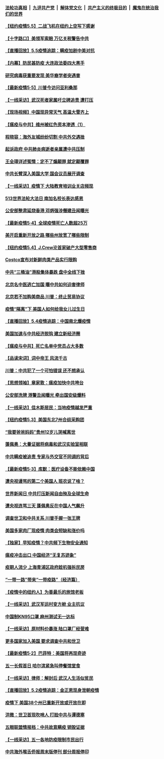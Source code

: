 ####  [法轮功真相](../../../../basic/blob/master/README.md?t=05060301) &nbsp;|&nbsp; [九评共产党](../../../../9ping.md/blob/master/README.md?t=05060301) &nbsp;|&nbsp; [解体党文化](../../../../jtdwh.md/blob/master/README.md?t=05060301)  &nbsp;|&nbsp; [共产主义的终极目的](../../../../gczydzjmd.md/blob/master/README.md?t=05060301) &nbsp;|&nbsp; [魔鬼在统治我们的世界](../../../../mgztzwmdsj.md/blob/master/README.md?t=05060301) 

#### [【纽约疫情5.5】二战飞机在纽约上空写下感谢](../pages/nf4514/n12084502.md?t=05060301) 

#### [【十字路口】美领军索赔 万亿关税警告中共](../pages/nf4514/n12083374.md?t=05060301) 

#### [【直播回放】5.5疫情追踪：瞒疫加剧中美对抗](../pages/nf4514/n12084597.md?t=05060301) 

#### [【内幕】防民甚防疫 大连政法委四大黑手](../pages/nf4514/n12082266.md?t=05060301) 

#### [研究病毒获重要发现 美华裔学者突遇害](../pages/nf4514/n12083781.md?t=05060301) 

#### [【最新疫情5·5】川普今访问亚利桑那](../pages/nf4514/n12083279.md?t=05060301) 

#### [【一线采访】武汉死者家属吁立碑追责 遭打压](../pages/nf4514/n12084421.md?t=05060301) 

#### [【现场视频】中国现异常天气 高温大雪齐上](../pages/nf4514/n12083458.md?t=05060301) 

#### [【瘟疫与中共】维州被红色资本渗透（1）](../pages/nf4514/n12082684.md?t=05060301) 

#### [程晓容：海外友城纷纷切割 中共外交遇挫](../pages/nf4514/n12083665.md?t=05060301) 

#### [起诉政府 中共肺炎病逝者亲属遭中共压制](../pages/nf4514/n12083029.md?t=05060301) 

#### [王全璋详述冤情：定不了煽颠罪 就定颠覆罪](../pages/nf4514/n12083129.md?t=05060301) 

#### [中共长臂深入美国大学 国会议员展开调查](../pages/nf4514/n12083104.md?t=05060301) 

#### [【一线采访】疫情下 大陆教育培训业关店频现](../pages/nf4514/n12080385.md?t=05060301) 

#### [513世界法轮大法日 南加名校长表达感恩](../pages/nf4514/n12082697.md?t=05060301) 

#### [公安部整肃延烧香港 邓炳强涉僭建丑闻曝光](../pages/nf4514/n12083002.md?t=05060301) 

#### [【最新疫情5·4】全球疫情死亡人数超25万](../pages/nf4514/n12079010.md?t=05060301) 

#### [美开启重新开放之路 哪些州放宽了哪些限制](../pages/nf4514/n12082828.md?t=05060301) 

#### [【纽约疫情5.4】J.Crew沦首家破产大型零售商](../pages/nf4514/n12081777.md?t=05060301) 

#### [Costco宣布对新鲜肉类产品实行限购](../pages/nf4514/n12082721.md?t=05060301) 

#### [中共“三桶油”港股集体暴跌 盘中全线下挫](../pages/nf4514/n12082531.md?t=05060301) 

#### [北京名中医逃亡加国 曝中共如何迫害律师](../pages/nf4514/n12080860.md?t=05060301) 

#### [北京若不加购美商品 川普：终止贸易协议](../pages/nf4514/n12082400.md?t=05060301) 

#### [疫情“隔离”下 美国人如何给我女儿过生日](../pages/nf4514/n12080175.md?t=05060301) 

#### [【直播回放】5.4疫情追踪：中国南北爆疫情](../pages/nf4514/n12081951.md?t=05060301) 

#### [美国加速与中共经济脱钩 建立新经济圈](../pages/nf4514/n12081800.md?t=05060301) 

#### [【瘟疫与中共】死亡名单中党员占大多数](../pages/nf4514/n12078619.md?t=05060301) 

#### [【品读宋词】词中帝王 风流千古](../pages/nf4514/n11977935.md?t=05060301) 

#### [川普：中共犯了一个可怕错误 还不想承认](../pages/nf4514/n12080777.md?t=05060301) 

#### [【思想领袖】章家敦：瘟疫加快中共垮台](../pages/nf4514/n11974313.md?t=05060301) 

#### [公安部洗牌 港警丑闻曝光 牵出国安级爆料](../pages/nf4514/n12080606.md?t=05060301) 

#### [【一线采访】佳木斯居民：当地疫情越发严重](../pages/nf4514/n12080270.md?t=05060301) 

#### [【纽约疫情5.3】美国东北7州合组采购团](../pages/nf4514/n12079463.md?t=05060301) 

#### [“我要爸爸妈妈”贵州12岁儿哭喊离世](../pages/nf4514/n12079888.md?t=05060301) 

#### [蓬佩奥：大量证据将病毒和武汉实验室相联](../pages/nf4514/n12080214.md?t=05060301) 

#### [中共瞒疫被追责 专家与外交官不同调的背后](../pages/nf4514/n12076680.md?t=05060301) 

#### [【最新疫情5·3】库默：医疗设备不能依赖中国](../pages/nf4514/n12076254.md?t=05060301) 

#### [遭央视谩骂的第二个美国人 班农说了啥？](../pages/nf4514/n12080130.md?t=05060301) 

#### [世界新闻日 中共打压新闻自由殃及全球生命](../pages/nf4514/n12079965.md?t=05060301) 

#### [遭央视连骂三天 蓬佩奥反在中国人气飙升](../pages/nf4514/n12077776.md?t=05060301) 

#### [调查世卫和中共关系 川普手握一张王牌](../pages/nf4514/n12078752.md?t=05060301) 

#### [美国多家肉厂现疫情 肉类会短缺和涨价吗](../pages/nf4514/n12078772.md?t=05060301) 

#### [【独家】早知疫情？中共频下生物安全通知](../pages/nf4514/n12077007.md?t=05060301) 

#### [瘟疫冲击出口 中国经济“无复苏迹象”](../pages/nf4514/n12078978.md?t=05060301) 

#### [疫期人流少 上海青浦区政府趁机强拆民房](../pages/nf4514/n12078830.md?t=05060301) 

#### [“一带一路”带来“一带疫路”（经济篇）](../pages/nf4514/n12068528.md?t=05060301) 

#### [【疫情中的纽约人】为善最乐的旅馆老板](../pages/nf4514/n12078670.md?t=05060301) 

#### [【一线采访】武汉军运村变方舱 业主抗议](../pages/nf4514/n12078508.md?t=05060301) 

#### [中国制KN95口罩 麻州测试无一达标](../pages/nf4514/n12078431.md?t=05060301) 

#### [【一线采访】原材料价暴涨 陆口罩厂经营难](../pages/nf4514/n12078360.md?t=05060301) 

#### [更多国家加入美国 要求调查中共和世卫](../pages/nf4514/n12078121.md?t=05060301) 

#### [【最新疫情5·2】巴菲特：美国将再现奇迹](../pages/nf4514/n12076765.md?t=05060301) 

#### [五一长假首日 哈尔滨紧急叫停餐馆堂食](../pages/nf4514/n12077603.md?t=05060301) 

#### [【一线采访】律师：解封后 武汉人生活似贫民](../pages/nf4514/n12077452.md?t=05060301) 

#### [【直播回放】5.2疫情追踪：金正恩现身泄朝疫情](../pages/nf4514/n12077928.md?t=05060301) 

#### [疫情下 美国38个州已重新开放或开放在即](../pages/nf4514/n12076679.md?t=05060301) 

#### [洪微：世卫首现吹哨人 打脸中共与谭德塞](../pages/nf4514/n12077688.md?t=05060301) 

#### [五眼联盟情报档：中共故意瞒疫 销毁证据](../pages/nf4514/n12077491.md?t=05060301) 

#### [【一线采访】五一各地防疫限制市民出行](../pages/nf4514/n12076984.md?t=05060301) 

#### [中共海外喉舌侨报周末版停刊 部分周报停印](../pages/nf4514/n12076995.md?t=05060301) 

